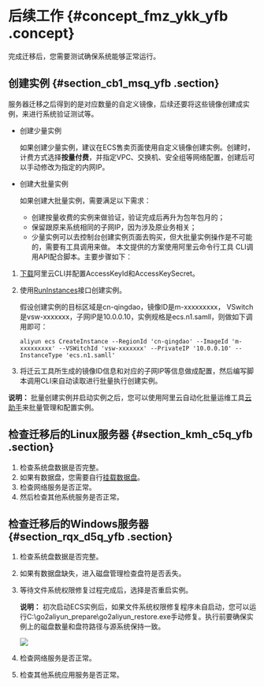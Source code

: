 # 后续工作 {#concept_fmz_ykk_yfb .concept}

完成迁移后，您需要测试确保系统能够正常运行。

## 创建实例 {#section_cb1_msq_yfb .section}

服务器迁移之后得到的是对应数量的自定义镜像，后续还要将这些镜像创建成实例，来进行系统验证测试等。

-   创建少量实例

    如果创建少量实例，建议在ECS售卖页面使用自定义镜像创建实例。创建时，计费方式选择**按量付费**，并指定VPC、交换机、安全组等网络配置，创建后可以手动修改为指定的内网IP。

-   创建大批量实例

    如果创建大批量实例，需要满足以下需求：

    -   创建按量收费的实例来做验证，验证完成后再升为包年包月的；
    -   保留跟原来系统相同的子网IP，因为涉及原业务相关；
    -   少量实例可以去控制台创建实例页面去购买，但大批量实例操作是不可能的，需要有工具调用来做。
    本文提供的方案使用阿里云命令行工具 CLI调用API配合脚本。主要步骤如下：


1.  [下载](https://www.alibabacloud.com/help/doc-detail/66653.html)阿里云CLI并配置AccessKeyId和AccessKeySecret。

2.  使用[RunInstances](../../../../../intl.zh-CN/API参考/实例/RunInstances.md#)接口创建实例。

    假设创建实例的目标区域是cn-qingdao，镜像ID是m-xxxxxxxxx， VSwitch是vsw-xxxxxxx，子网IP是10.0.0.10，实例规格是ecs.n1.samll，则做如下调用即可：

    ```
    aliyun ecs CreateInstance --RegionId 'cn-qingdao' --ImageId 'm-xxxxxxxxx' --VSWitchId 'vsw-xxxxxxx' --PrivateIP '10.0.0.10' --InstanceType 'ecs.n1.samll'
    ```

3.  将迁云工具所生成的镜像ID信息和对应的子网IP等信息做成配置，然后编写脚本调用CLI来自动读取进行批量执行创建实例。


**说明：** 批量创建实例并启动实例之后，您可以使用阿里云自动化批量运维工具[云助手](../../../../../intl.zh-CN/部署与运维/云助手/云助手概述.md#)来批量管理和配置实例。

## 检查迁移后的Linux服务器 {#section_kmh_c5q_yfb .section}

1.  检查系统盘数据是否完整。
2.  如果有数据盘，您需要自行[挂载数据盘](../../../../../intl.zh-CN/块存储/云盘/挂载云盘.md#)。
3.  检查网络服务是否正常。
4.  然后检查其他系统服务是否正常。

## 检查迁移后的Windows服务器 {#section_rqx_d5q_yfb .section}

1.  检查系统盘数据是否完整。
2.  如果有数据盘缺失，进入磁盘管理检查盘符是否丢失。
3.  等待文件系统权限修复过程完成后，选择是否重启实例。

    **说明：** 初次启动ECS实例后，如果文件系统权限修复程序未自启动，您可以运行C:\\go2aliyun\_prepare\\go2aliyun\_restore.exe手动修复。执行前要确保实例上的磁盘数量和盘符路径与源系统保持一致。

    ![](http://static-aliyun-doc.oss-cn-hangzhou.aliyuncs.com/assets/img/65307/155471518233397_zh-CN.png)

4.  检查网络服务是否正常。
5.  检查其他系统应用服务是否正常。

